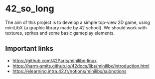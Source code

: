 # 42_so_long
The aim of this project is to develop a simple top-view 2D game, using miniLibX (a graphic library made by 42 school). We should work with textures, sprites and some basic gameplay elements.

## Important links
- https://github.com/42Paris/minilibx-linux
- https://harm-smits.github.io/42docs/libs/minilibx/introduction.html
- https://elearning.intra.42.fr/notions/minilibx/subnotions
